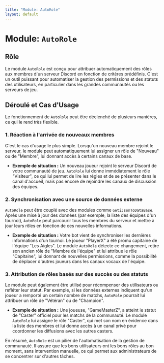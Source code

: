 ```yaml
---
title: "Module: AutoRole"
layout: default
---
```


# Module: `AutoRole`

## Rôle

Le module `AutoRole` est conçu pour attribuer automatiquement des rôles aux membres d'un serveur Discord en fonction de critères prédéfinis. C'est un outil puissant pour automatiser la gestion des permissions et des statuts des utilisateurs, en particulier dans les grandes communautés ou les serveurs de jeu.

## Déroulé et Cas d'Usage

Le fonctionnement de `AutoRole` peut être déclenché de plusieurs manières, ce qui le rend très flexible.

### 1. Réaction à l'arrivée de nouveaux membres

C'est le cas d'usage le plus simple. Lorsqu'un nouveau membre rejoint le serveur, le module peut automatiquement lui assigner un rôle de "Nouveau" ou de "Membre", lui donnant accès à certains canaux de base.

*   **Exemple de situation :** Un nouveau joueur rejoint le serveur Discord de votre communauté de jeu. `AutoRole` lui donne immédiatement le rôle "Visiteur", ce qui lui permet de lire les règles et de se présenter dans le canal d'accueil, mais pas encore de rejoindre les canaux de discussion des équipes.

### 2. Synchronisation avec une source de données externe

`AutoRole` peut être couplé avec des modules comme `GetiJsonToDataBase`. Après une mise à jour des données (par exemple, la liste des équipes d'un tournoi), `AutoRole` peut parcourir tous les membres du serveur et mettre à jour leurs rôles en fonction de ces nouvelles informations.

*   **Exemple de situation :** Votre bot vient de synchroniser les dernières informations d'un tournoi. Le joueur "PlayerX" a été promu capitaine de l'équipe "Les Aigles". Le module `AutoRole` détecte ce changement, retire son ancien rôle de "Membre de l'équipe" et lui attribue le rôle "Capitaine", lui donnant de nouvelles permissions, comme la possibilité de déplacer d'autres joueurs dans les canaux vocaux de l'équipe.

### 3. Attribution de rôles basés sur des succès ou des statuts

Le module peut également être utilisé pour récompenser des utilisateurs ou refléter leur statut. Par exemple, si les données externes indiquent qu'un joueur a remporté un certain nombre de matchs, `AutoRole` pourrait lui attribuer un rôle de "Vétéran" ou de "Champion".

*   **Exemple de situation :** Une joueuse, "GameMasterZ", a atteint le statut de "Caster" officiel pour les matchs de la communauté. Le module `AutoRole` lui assigne le rôle "Caster", qui met son nom en évidence dans la liste des membres et lui donne accès à un canal privé pour coordonner les diffusions avec les autres casters.

En résumé, `AutoRole` est un pilier de l'automatisation de la gestion de communauté. Il assure que les bons utilisateurs ont les bons rôles au bon moment, sans intervention manuelle, ce qui permet aux administrateurs de se concentrer sur d'autres tâches.

